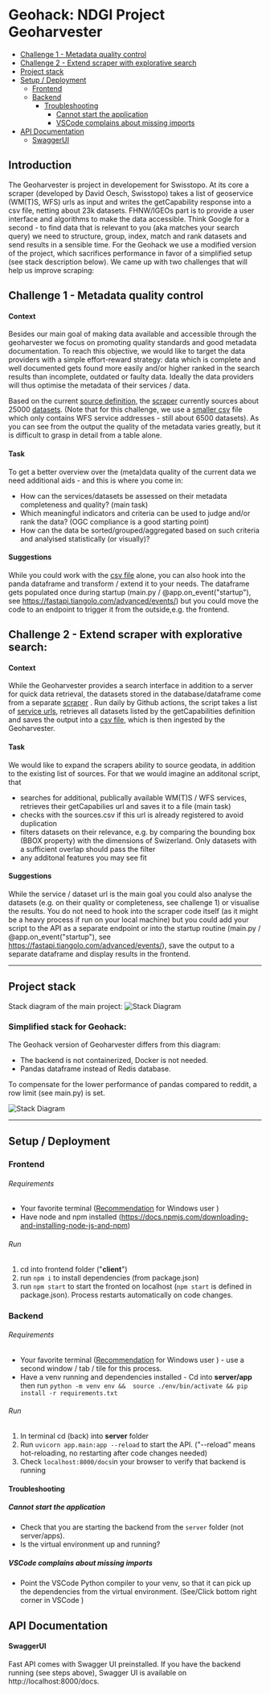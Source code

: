 # Geohack: NDGI Project Geoharvester


  * [Challenge 1 - Metadata quality control](#challenge-1---metadata-quality-control)
  * [Challenge 2 - Extend scraper with explorative search](#challenge-2---extend-scraper-with-explorative-search)
  * [Project stack](#project-stack)
  * [Setup / Deployment](#setup---deployment)
    + [Frontend](#frontend)
    + [Backend](#backend)
      - [Troubleshooting](#troubleshooting)
        * [Cannot start the application](#cannot-start-the-application)
        * [VSCode complains about missing imports](#vscode-complains-about-missing-imports)
  * [API Documentation](#api-documentation)
      - [SwaggerUI](#swaggerui)

## Introduction
The Geoharvester is project in developement for Swisstopo. At its core a scraper (developed by David Oesch, Swisstopo) takes a list of geoservice (WM(T)S, WFS)  urls as input and writes the getCapability response into a csv file, netting about 23k datasets. FHNW/IGEOs part is to provide a user interface and algorithms to make the data accessible. Think Google for a second - to find data that is relevant to you (aka matches your search query) we need to structure, group, index, match and rank datasets and send results in a sensible time. For the Geohack we use a modified version of the project, which sacrifices performance in favor of a simplified setup (see stack description below). We came up with two challenges that will help us improve scraping:

## Challenge 1 - Metadata quality control

#### Context
Besides our main goal of making data available and accessible through the geoharvester we focus on promoting quality standards and good metadata documentation. To reach this objective, we would like to target the data providers with a simple effort-reward strategy: data which is complete and well documented gets found more easily and/or higher ranked in the search results than incomplete, outdated or faulty data. Ideally the data providers will thus optimise the metadata of their services / data.

Based on the current [source definition](https://github.com/davidoesch/geoservice_harvester_poc/blob/main/sources.csv), the [scraper](https://github.com/davidoesch/geoservice_harvester_poc) currently sources about 25000 [datasets](https://github.com/davidoesch/geoservice_harvester_poc/blob/main/data/geoservices_CH.csv). (Note that for this challenge, we use a [smaller csv](https://github.com/FHNW-IVGI/Geohack-Geoharvester/blob/main/server/app/tmp/geoservices_CH_WFSonly.csv) file which only contains WFS service addresses - still about 6500 datasets). As you can see from the output the quality of the metadata varies greatly, but it is difficult to grasp in detail from a table alone.

#### Task
To get a better overview over the (meta)data quality of the current data we need additional aids - and this is where you come in: 
- How can the services/datasets be assessed on their metadata completeness and quality? (main task)
- Which meaningful indicators and criteria can be used to judge and/or rank the data? (OGC compliance is a good starting point)
- How can the data be sorted/grouped/aggregated based on such criteria and analyised statistically (or visually)?

#### Suggestions
While you could work with the [csv file](https://github.com/FHNW-IVGI/Geohack-Geoharvester/blob/main/server/app/tmp/geoservices_CH_WFSonly.csv) alone, you can also hook into the panda dataframe and transform / extend it to your needs. The dataframe gets populated once during startup (main.py / @app.on_event("startup"), see https://fastapi.tiangolo.com/advanced/events/) but you could move the code to an endpoint to trigger it from the outside,e.g. the frontend.


## Challenge 2 - Extend scraper with explorative search:

#### Context
While the Geoharvester provides a search interface in addition to a server for quick data retrieval, the datasets stored in the database/dataframe come from a separate [scraper](https://github.com/davidoesch/geoservice_harvester_poc) . Run daily by Github actions, the script takes a list of [service urls](https://github.com/davidoesch/geoservice_harvester_poc/blob/main/sources.csv), retrieves all datasets listed by the getCapabilities definition and saves the output into a [csv file](https://github.com/davidoesch/geoservice_harvester_poc/blob/main/data/geoservices_CH.csv), which is then ingested by the Geoharvester. 

#### Task
We would like to expand the scrapers ability to source geodata, in addition to the existing list of sources. For that we would imagine an additonal script, that
- searches for additional, publically available WM(T)S / WFS services, retrieves their getCapabilies url and saves it to a file (main task)
- checks with the sources.csv if this url is already registered to avoid duplication
- filters datasets on their relevance, e.g. by comparing the bounding box (BBOX property) with the dimensions of Swizerland. Only datasets with a sufficient overlap should pass the filter
- any additonal features you may see fit

#### Suggestions
While the service / dataset url is the main goal you could also analyse the datasets (e.g. on their quality or completeness, see challenge 1) or visualise the results. You do not need to hook into the scraper code itself (as it might be a heavy process if run on your local machine) but you could add your script to the API as a separate endpoint or into the startup routine (main.py / @app.on_event("startup"), see https://fastapi.tiangolo.com/advanced/events/), save the output to a separate dataframe and display results in the frontend.  

---


## Project stack
Stack diagram of the main project:
![Stack Diagram](https://user-images.githubusercontent.com/36440175/220350037-c8300e83-8d18-4962-b99a-54b75f5c886a.PNG)

### Simplified stack for Geohack:

The Geohack version of Geoharvester differs from this diagram:

- The backend is not containerized, Docker is not needed.
- Pandas dataframe instead of Redis database.

To compensate for the lower performance of pandas compared to reddit, a row limit (see main.py) is set.

![Stack Diagram](https://user-images.githubusercontent.com/36440175/222378450-290b82e0-f631-4628-987c-e6d67aae82ed.png)

---


## Setup / Deployment

### Frontend

###### Requirements

- Your favorite terminal ([Recommendation](https://apps.microsoft.com/store/detail/windows-terminal/9N0DX20HK701?hl=de-ch&gl=ch&rtc=1) for Windows user )
- Have node and npm installed (https://docs.npmjs.com/downloading-and-installing-node-js-and-npm)

###### Run

1. cd into frontend folder ("**client**")
2. run `npm i` to install dependencies (from package.json)
3. run `npm start` to start the fronted on localhost (`npm start` is defined in package.json). Process restarts automatically on code changes.

### Backend

###### Requirements

- Your favorite terminal ([Recommendation](https://apps.microsoft.com/store/detail/windows-terminal/9N0DX20HK701?hl=de-ch&gl=ch&rtc=1) for Windows user ) - use a second window / tab / tile for this process.
- Have a venv running and dependencies installed - Cd into **server/app** then run `python -m venv env &&  source ./env/bin/activate && pip install -r requirements.txt`

###### Run

1. In terminal cd (back) into **server** folder
2. Run `uvicorn app.main:app --reload` to start the API. ("--reload" means hot-reloading, no restarting after code changes needed)
3. Check `localhost:8000/docs`in your browser to verify that backend is running

#### Troubleshooting

##### Cannot start the application

- Check that you are starting the backend from the `server` folder (not server/apps).
- Is the virtual environment up and running?

##### VSCode complains about missing imports

- Point the VSCode Python compiler to your venv, so that it can pick up the dependencies from the virtual environment. (See/Click bottom right corner in VSCode )

## API Documentation

#### SwaggerUI

Fast API comes with Swagger UI preinstalled. If you have the backend running (see steps above), Swagger UI is available on http://localhost:8000/docs. 
